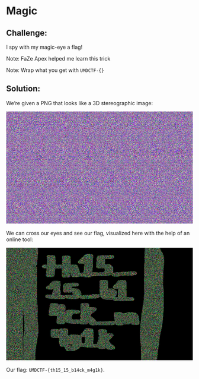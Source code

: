 # Magic

## Challenge:

I spy with my magic-eye a flag!

Note: FaZe Apex helped me learn this trick

Note: Wrap what you get with `UMDCTF-{}`

## Solution:

We’re given a PNG that looks like a 3D stereographic image:

<img src="magic.png" alt="Useless" width="600">

We can cross our eyes and see our flag, visualized here with the help of an online tool:

<img src="canvas.png" alt="A little better." width="600">

Our flag: `UMDCTF-{th15_15_b14ck_m4g1k}`.

